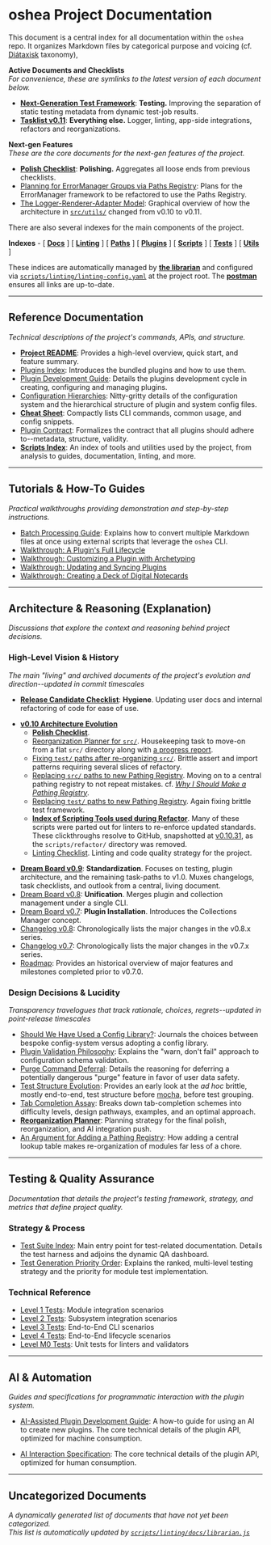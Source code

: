 # oshea Project Documentation

This document is a central index for all documentation within the `oshea` repo.
It organizes Markdown files by categorical purpose and voicing (cf. [Diátaxisk](https://diataxis.fr/) taxonomy),

**Active Documents and Checklists** \
*For convenience, these are symlinks to the latest version of each document below.*

- [**Next-Generation Test Framework**](v0.11/next-generation-testing.md):
  **Testing.** Improving the separation of static testing metadata from dynamic test-job results.
- [**Tasklist v0.11**](tasklist-v0.11.md):
  **Everything else.** Logger, linting, app-side integrations, refactors and reorganizations. 


**Next-gen Features** \
*These are the core documents for the next-gen features of the project.*

- [**Polish Checklist**](archive/v0.10/polish-checklist.md):
  **Polishing.** Aggregates all loose ends from previous checklists.
- [Planning for ErrorManager Groups via Paths Registry](v0.11/error-group-registry-from-paths.md):
  Plans for the ErrorManager framework to be refactored to use the Paths Registry.
- [The Logger-Renderer-Adapter Model](v0.11/logger-renderer-adapter.md):
  Graphical overview of how the architecture in [`src/utils/`](../src/utils/) changed from v0.10 to v0.11.

There are also several indexes for the main components of the project.

**Indexes** -
[ [**Docs**](index.md) ]
[ [**Linting**](../scripts/linting/index.md) ]
[ [**Paths**](../paths/index.md) ]
[ [**Plugins**](../plugins/index.md) ]
[ [**Scripts**](../scripts/index.md) ]
[ [**Tests**](../test/index.md) ]
[ [**Utils**](../src/utils/index.md) ]

These indices are automatically managed by
[**the librarian**](../scripts/linting/docs/librarian.js)
and configured via
[`scripts/linting/linting-config.yaml`](../scripts/linting/linting-config.yaml)
at the project root.
The [**postman**](../scripts/linting/docs/postman.js) ensures all links are up-to-date.

---

## Reference Documentation

*Technical descriptions of the project's commands, APIs, and structure.*

* [**Project README**](../README.md):
  Provides a high-level overview, quick start, and feature summary.
* [Plugins Index](../plugins/index.md):
  Introduces the bundled plugins and how to use them.
* [Plugin Development Guide](guides/plugin-development.md): 
  Details the plugins development cycle in creating, configuring and managing plugins.
* [Configuration Hierarchies](guides/configuration-hierarchies.md):
  Nitty-gritty details of the configuration system and the hierarchical structure of plugin and system config files.
* [**Cheat Sheet**](refs/cheat-sheet.md):
  Compactly lists CLI commands, common usage, and config snippets.
* [Plugin Contract](refs/plugin-contract.md): 
  Formalizes the contract that all plugins should adhere to--metadata, structure, validity.
* [**Scripts Index**](../scripts/index.md):
  An index of tools and utilities used by the project, from analysis to guides, documentation, linting, and more.
    
---

## Tutorials & How-To Guides

*Practical walkthroughs providing demonstration and step-by-step instructions.*

* [Batch Processing Guide](guides/batch-processing-guide.md):
  Explains how to convert multiple Markdown files at once using external scripts that leverage the `oshea` CLI.
* [Walkthrough: A Plugin's Full Lifecycle](walkthroughs/full-lifecycle.md)
* [Walkthrough: Customizing a Plugin with Archetyping](walkthroughs/archetyping-a-plugin.md)
* [Walkthrough: Updating and Syncing Plugins](walkthroughs/updating-plugins.md)
* [Walkthrough: Creating a Deck of Digital Notecards](walkthroughs/generate-mobile-study-cards.md)

---

## Architecture & Reasoning (Explanation)

*Discussions that explore the context and reasoning behind project decisions.*

### High-Level Vision & History
*The main "living" and archived documents of the project's evolution and direction--updated in commit timescales*

* [**Release Candidate Checklist**](archive/v0.10/rc-checklist.md): **Hygiene**. 
  Updating user docs and internal refactoring of code for ease of use.

- [**v0.10 Architecture Evolution**](archive/v0.10/)
  - [**Polish Checklist**](archive/v0.10/polish-checklist.md).
  - [Reorganization Planner for `src/`](archive/v0.10/reorganization-planner.md).
    Housekeeping task to move-on from a flat `src/` directory along with [a progress report](archive/v0.10/test-refactor-require-path-progress.md).
  - [Fixing `test/` paths after re-organizing `src/`](archive/v0.10/test-refactor-require-path-progress.md).
    Brittle assert and import patterns requiring several slices of refactory.
  - [Replacing `src/` paths to new Pathing Registry](archive/v0.10/replace-src-paths.md).
    Moving on to a central pathing registry to not repeat mistakes.  cf. [*Why I Should Make a Pathing Registry*](archive/v0.10/why-i-should-make-a-pathing-registry.md).
  - [Replacing `test/` paths to new Pathing Registry](archive/v0.10/replace-test-paths.md).
    Again fixing brittle test framework.
  - [**Index of Scripting Tools used during Refactor**](archive/v0.10/scripts.refactor.index.md). 
    Many of these scripts were parted out for linters to re-enforce updated standards.
    These clickthroughs resolve to GitHub, snapshotted at
    [v0.10.31](https://github.com/brege/oshea/releases/tag/v0.10.31),
    as the `scripts/refactor/` directory was removed.
  - [Linting Checklist](archive/v0.10/linting-checklist.md).
    Linting and code quality strategy for the project.
* [**Dream Board v0.9**](archive/v0.9/dream-board-v0.9.md): **Standardization**.
  Focuses on testing, plugin architecture, and the remaining task-paths to v1.0.
  Muxes changelogs, task checklists, and outlook from a central, living document.
* [Dream Board v0.8](archive/v0.8/dream-board-v0.8.md): **Unification**. 
  Merges plugin and collection management under a single CLI.
* [Dream Board v0.7](archive/v0.7/dream-board-v0.7.md): **Plugin Installation**.
  Introduces the Collections Manager concept.
* [Changelog v0.8](archive/v0.8/changelog-v0.8.md):
  Chronologically lists the major changes in the v0.8.x series.
* [Changelog v0.7](archive/v0.7/changelog-v0.7.md):
  Chronologically lists the major changes in the v0.7.x series.
* [Roadmap](archive/v0.6/roadmap.md):
  Provides an historical overview of major features and milestones completed prior to v0.7.0.

### Design Decisions & Lucidity
*Transparency travelogues that track rationale, choices, regrets--updated in point-release timescales*

* [Should We Have Used a Config Library?](archive/v0.6/should-we-have-used-a-config-library.md):
  Journals the choices between bespoke config-system versus adopting a config library.
* [Plugin Validation Philosophy](archive/v0.9/schema-validation-philosophy.md):
  Explains the "warn, don't fail" approach to configuration schema validation.
* [Purge Command Deferral](archive/v0.8/should-cm-purge-orphans.md):
  Details the reasoning for deferring a potentially dangerous "purge" feature in favor of user data safety.
* [Test Structure Evolution](archive/v0.8/current-vs-proposed-test-structure.md):
  Provides an early look at the *ad hoc* brittle, mostly end-to-end, test structure before 
  [mocha](https://mochajs.org/), before test grouping.
* [Tab Completion Assay](archive/v0.9/tab-completion-assay.md):
  Breaks down tab-completion schemes into difficulty levels, design pathways, examples, and an optimal approach.
* [**Reorganization Planner**](archive/v0.10/reorganization-planner.md):
  Planning strategy for the final polish, reorganization, and AI integration push.
* [An Argument for Adding a Pathing Registry](archive/v0.10/why-i-should-make-a-pathing-registry.md):
  How adding a central lookup table makes re-organization of modules far less of a chore.

---

## Testing & Quality Assurance

*Documentation that details the project's testing framework, strategy, and metrics that define project quality.*

### Strategy & Process

* [Test Suite Index](../test/index.md):
  Main entry point for test-related documentation. Details the test harness and adjoins the dynamic QA dashboard.
* [Test Generation Priority Order](../test/archive/docs/test-generation-priority-order.md):
  Explains the ranked, multi-level testing strategy and the priority for module test implementation.

### Technical Reference

* [Level 1 Tests](config/metadata-level-1.yaml): Module integration scenarios
* [Level 2 Tests](config/metadata-level-2.yaml): Subsystem integration scenarios  
* [Level 3 Tests](config/metadata-level-3.yaml): End-to-End CLI scenarios
* [Level 4 Tests](config/metadata-level-4.yaml): End-to-End lifecycle scenarios
* [Level M0 Tests](config/metadata-level-m0.yaml): Unit tests for linters and validators

---

## AI & Automation

*Guides and specifications for programmatic interaction with the plugin system.*

* [AI-Assisted Plugin Development Guide](ai/ai-assisted-plugin-development-guide.md):
  A how-to guide for using an AI to create new plugins.
  The core technical details of the plugin API, optimized for machine consumption.

* [AI Interaction Specification](ai/interaction-spec.md):
  The core technical details of the plugin API, optimized for human consumption.

---

## Uncategorized Documents
*A dynamically generated list of documents that have not yet been categorized.* \
*This list is automatically updated by [`scripts/linting/docs/librarian.js`](../scripts/linting/docs/librarian.js)*

<!-- uncategorized-start -->
<!-- uncategorized-end -->


